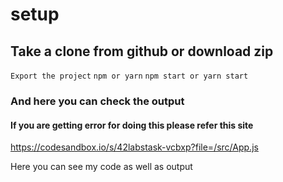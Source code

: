 # setup

## Take a clone from github or download zip

`Export the project`
`npm or yarn`
`npm start or yarn start`

### And here you can check the output

#### If you are getting error for doing this please refer this site

https://codesandbox.io/s/42labstask-vcbxp?file=/src/App.js

Here you can see my code as well as output
